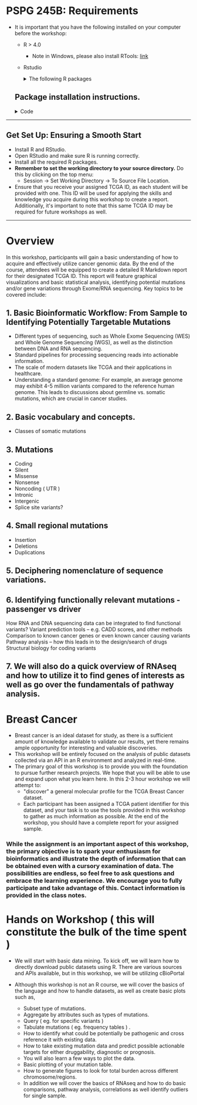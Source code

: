 # PSPG 245B: Requirements
  * It is important that you have the following installed on your computer before the workshop:
    * R > 4.0 
      + Note in Windows, please also install RTools: <a href="https://cran.r-project.org/bin/windows/Rtools/">link</a>
    * Rstudio
      <details>
        <summary>The following R packages </summary>
        
        ### Bioinformatics and Genomics
        1. **cBioPortalData** ~cgdsr~: An API interface to the Cancer Genomics Data Server (CGDS) which provides functions for accessing and retrieving data from the CGDS.
        2. **clusterProfiler**: Statistical analysis and visualization of functional profiles for genes and gene clusters.
        3. **DOSE**: package for Disease Ontology Semantic and Enrichment analysis.
        4. **org.Hs.eg.db**: Genome wide annotation for Human, primarily based on mapping using Entrez Gene identifiers.
        5. **qpcR**: functions for qPCR.  
        
        ### Data Visualization
        1. **ggplot2**: creating graphics, based on The Grammar of Graphics.
        2. **VennDiagram**: Generates Venn and Euler plots.
        3. **gridExtra**: Provides functions to arrange multiple grid-based plots on a page.
        4. **ggrepel**: Provides geoms for ggplot2 to repel overlapping text labels.
        5. **ggpubr**: 'ggplot2' Based Publication Ready Plots.
        
        ### Data Manipulation and Analysis
        1. **dplyr**: Provides functions for the most common data manipulation.
        2. **reshape2**: Reshaping data.
        3. **DT**: Provides an interface to the JavaScript library DataTables to display R data as interactive HTML tables.
        
        ### Reporting and Documentation
        1. **knitr**: Provides a general-purpose tool for dynamic report generation in R using Literate Programming techniques.
        2. **kableExtra**: Provides complex tables with merged cells, and enhanced styles.

      </details>

    ## Package installation instructions.  
    <details> 
      <summary>Code</summary>
      
      ```
        
        if(!require(devtools)) { install.packages("devtools") }
        if(!require(BiocManager)) { install.packages("BiocManager") }

        # this version is now obsolete ( leaving here as reminder to always save local copies )  
       
        devtools::install_github("cBioPortal/cgdsr")
        devtools::install_github("waldronlab/cBioPortalData")
        
        BiocManager::install(c( "cBioPortalData", "ggplot2", "knitr", "kableExtra", "dplyr", "VennDiagram", "reshape2", 
                              "gridExtra", "ggrepel", "DT", "ggpubr", "qpcR",
                              "clusterProfiler", "DOSE", "org.Hs.eg.db"))
    ```
    </details>


---
## Get Set Up: Ensuring a Smooth Start

* Install R and RStudio.
* Open RStudio and make sure R is running correctly.
* Install all the required R packages.
* __Remember to set the working directory to your source directory.__ Do this by clicking on the top menu:
  + Session -> Set Working Directory -> To Source File Location.
* Ensure that you receive your assigned TCGA ID, as each student will be provided with one. This ID will be used for applying the skills and knowledge you acquire during this workshop to create a report. Additionally, it's important to note that this same TCGA ID may be required for future workshops as well. 

---

# Overview
In this workshop, participants will gain a basic understanding of how to acquire and effectively utilize cancer genomic data. By the end of the course, attendees will be equipped to create a detailed R Markdown report for their designated TCGA ID. This report will feature graphical visualizations and basic statistical analysis, identifying potential mutations and/or gene variations through Exome/RNA sequencing. Key topics to be covered include:

## 1. Basic Bioinformatic Workflow: From Sample to Identifying Potentially Targetable Mutations

* Different types of sequencing, such as Whole Exome Sequencing (WES) and Whole Genome Sequencing (WGS), as well as the distinction between DNA and RNA sequencing.
* Standard pipelines for processing sequencing reads into actionable information.
* The scale of modern datasets like TCGA and their applications in healthcare.
* Understanding a standard genome: For example, an average genome may exhibit 4-5 million variants compared to the reference human genome. This leads to discussions about germline vs. somatic mutations, which are crucial in cancer studies.


## 2. Basic vocabulary and concepts. 

* Classes of somatic mutations

## 3. Mutations 
* Coding 
* Silent
* Missense
* Nonsense
* Noncoding ( UTR ) 
* Intronic
* Intergenic
* Splice site variants?

## 4. Small regional mutations

* Insertion
* Deletions
* Duplications

## 5. Deciphering nomenclature of sequence variations.

## 6. Identifying functionally relevant mutations - passenger vs driver
How RNA and DNA sequencing data can be integrated to find functional variants?
Variant prediction tools – e.g. CADD scores, and other methods
Comparison to known cancer genes or even known cancer causing variants
Pathway analysis – how this leads in to the design/search of drugs
Structural biology for coding variants

## 7. We will also do a quick overview of RNAseq and how to utilize it to find genes of interests as well as go over the fundamentals of pathway analysis. 

# Breast Cancer
  * Breast cancer is an ideal dataset for study, as there is a sufficient amount of knowledge available to validate our results, yet there remains ample opportunity for interesting and valuable discoveries.
  * This workshop will be entirely focused on the analysis of public datasets collected via an API in an R environment and analyzed in real-time.
  * The primary goal of this workshop is to provide you with the foundation to pursue further research projects. We hope that you will be able to use and expand upon what you learn here. In this 2-3 hour workshop we will attempt to: 
    + "discover" a general molecular profile for the TCGA Breast Cancer dataset.  
    + Each participant has been assigned a TCGA patient identifier for this dataset, and your task is to use the tools provided in this workshop to gather as much information as possible. At the end of the workshop, you should have a complete report for your assigned sample.

### While the assignment is an important aspect of this workshop, the primary objective is to spark your enthusiasm for bioinformatics and illustrate the depth of information that can be obtained even with a cursory examination of data. The possibilities are endless, so feel free to ask questions and embrace the learning experience. We encourage you to fully participate and take advantage of this. Contact information is provided in the class notes. 
  

# Hands on Workshop ( this will constitute the bulk of the time spent )

* We will start with basic data mining. To kick off, we will learn how to directly download public datasets using R. There are various sources and APIs available, but in this workshop, we will be utilizing cBioPortal
* Although this workshop is not an R course, we will cover the basics of the language and how to handle datasets, as well as create basic plots such as, 

    + Subset type of mutations.  
    + Aggregate by attributes such as types of mutations. 
    + Query ( eg. for specific variants ) 
    + Tabulate mutations ( eg. frequency tables ) . 
    + How to identify what could be potentially be pathogenic and cross reference it with existing data. 
    + How to take existing mutation data and predict possible actionable targets for either druggability, diagnostic or prognosis. 
    + You will also learn a few ways to plot the data. 
    + Basic plotting of your mutation table. 
    + How to generate figures to look for total burden across different chromosome/regions.
    + In addition we will cover the basics of RNAseq and how to do basic comparisons, pathway analysis, correlations as well identify outliers for single sample. 



